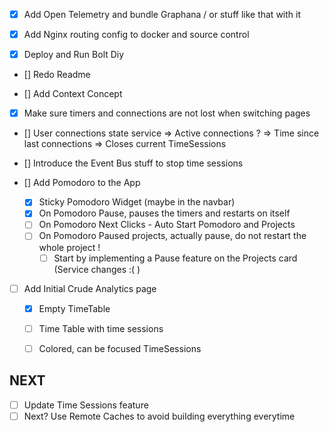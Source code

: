 - [x] Add Open Telemetry and bundle Graphana / or stuff like that with it
- [x] Add Nginx routing config to docker and source control

- [x] Deploy and Run Bolt Diy 

- [] Redo Readme

- [] Add Context Concept
- [x] Make sure timers and connections are not lost when switching pages

- [] User connections state service
    => Active connections ?
    => Time since last connections => Closes current TimeSessions

- [] Introduce the Event Bus stuff to stop time sessions

- [] Add Pomodoro to the App 
    - [x] Sticky Pomodoro Widget (maybe in the navbar)
    - [x] On Pomodoro Pause, pauses the timers and restarts on itself
    - [ ] On Pomodoro Next Clicks - Auto Start Pomodoro and Projects
    - [ ] On Pomodoro Paused projects, actually pause, do not restart the whole project !
        - [ ] Start by implementing a Pause feature on the Projects card (Service changes :( ) 

- [ ] Add Initial Crude Analytics page
    - [x] Empty TimeTable
    - [ ] Time Table with time sessions
    - [ ] Colored, can be focused TimeSessions


## NEXT
- [ ] Update Time Sessions feature 
- [ ] Next? Use Remote Caches to avoid building everything everytime
